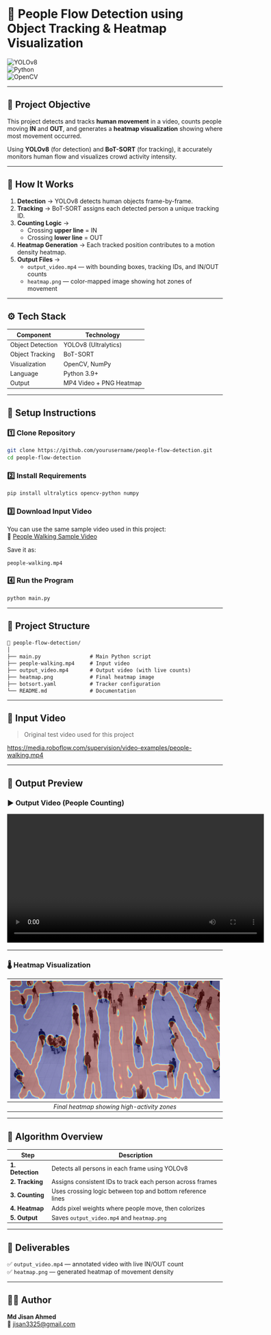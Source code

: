 
# 🧠 People Flow Detection using Object Tracking & Heatmap Visualization  

![YOLOv8](https://img.shields.io/badge/YOLOv8-Object%20Detection-blue)  
![Python](https://img.shields.io/badge/Python-3.9%2B-green)  
![OpenCV](https://img.shields.io/badge/OpenCV-Computer%20Vision-orange)

---

## 🎯 Project Objective
This project detects and tracks **human movement** in a video, counts people moving **IN** and **OUT**, and generates a **heatmap visualization** showing where most movement occurred.  

Using **YOLOv8** (for detection) and **BoT-SORT** (for tracking), it accurately monitors human flow and visualizes crowd activity intensity.

---

## 🧩 How It Works
1. **Detection** → YOLOv8 detects human objects frame-by-frame.  
2. **Tracking** → BoT-SORT assigns each detected person a unique tracking ID.  
3. **Counting Logic** →  
   - Crossing **upper line** = IN  
   - Crossing **lower line** = OUT  
4. **Heatmap Generation** → Each tracked position contributes to a motion density heatmap.  
5. **Output Files** →  
   - `output_video.mp4` — with bounding boxes, tracking IDs, and IN/OUT counts  
   - `heatmap.png` — color-mapped image showing hot zones of movement  

---

## ⚙️ Tech Stack
| Component | Technology |
|------------|-------------|
| Object Detection | YOLOv8 (Ultralytics) |
| Object Tracking | BoT-SORT |
| Visualization | OpenCV, NumPy |
| Language | Python 3.9+ |
| Output | MP4 Video + PNG Heatmap |

---

## 🚀 Setup Instructions

### 1️⃣ Clone Repository
```bash
git clone https://github.com/yourusername/people-flow-detection.git
cd people-flow-detection
```

### 2️⃣ Install Requirements
```bash
pip install ultralytics opencv-python numpy
```

### 3️⃣ Download Input Video  
You can use the same sample video used in this project:  
🎥 [People Walking Sample Video](https://media.roboflow.com/supervision/video-examples/people-walking.mp4)

Save it as:
```
people-walking.mp4
```

### 4️⃣ Run the Program
```bash
python main.py
```

---

## 📁 Project Structure
```
📂 people-flow-detection/
│
├── main.py                # Main Python script
├── people-walking.mp4     # Input video
├── output_video.mp4       # Output video (with live counts)
├── heatmap.png            # Final heatmap image
├── botsort.yaml           # Tracker configuration
└── README.md              # Documentation
```

---

## 🎥 Input Video
> Original test video used for this project

https://media.roboflow.com/supervision/video-examples/people-walking.mp4

---

## 🧾 Output Preview

### ▶️ Output Video (People Counting)
<video width="600" controls>
  <source src="output_video.mp4" type="video/mp4">
  Your browser does not support the video tag.
</video>

---

### 🌡️ Heatmap Visualization
| ![Heatmap](heatmap.png) |
|:--:|
| *Final heatmap showing high-activity zones* |

---

## 🧠 Algorithm Overview

| Step | Description |
|------|--------------|
| **1. Detection** | Detects all persons in each frame using YOLOv8 |
| **2. Tracking** | Assigns consistent IDs to track each person across frames |
| **3. Counting** | Uses crossing logic between top and bottom reference lines |
| **4. Heatmap** | Adds pixel weights where people move, then colorizes |
| **5. Output** | Saves `output_video.mp4` and `heatmap.png` |

---

## 🏁 Deliverables
✅ `output_video.mp4` — annotated video with live IN/OUT count  
✅ `heatmap.png` — generated heatmap of movement density   

---

## 👨‍💻 Author
**Md Jisan Ahmed**  
📧 jisan3325@gmail.com 
